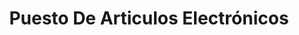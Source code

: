 ---
title: "Puesto De Articulos Electrónicos"
url: /oaxaca-de-juarez/puesto-de-articulos-electronicos/
shop: electrónica
---